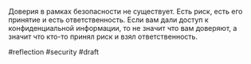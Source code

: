 Доверия в рамках безопасности не существует. Есть риск, есть его принятие и есть ответственность. Если вам дали доступ к конфиденциальной информации, то не значит что вам доверяют, а значит что кто-то принял риск и взял ответственность. 

#reflection #security 
#draft